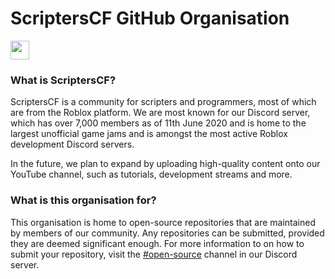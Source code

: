 # ScriptersCF GitHub Organisation
<a href="https://discordapp.com/invite/N9GRpSC"><img src="https://img.shields.io/discord/306153640023031820.svg?logo=discord&style=for-the-badge" height="30"></a>

### What is ScriptersCF?
ScriptersCF is a community for scripters and programmers, most of which are from the Roblox platform. We are most known for our Discord server, which has over 7,000 members as of 11th June 2020 and is home to the largest unofficial game jams and is amongst the most active Roblox development Discord servers.

In the future, we plan to expand by uploading high-quality content onto our YouTube channel, such as tutorials, development streams and more.

### What is this organisation for?
This organisation is home to open-source repositories that are maintained by members of our community. Any repositories can be submitted, provided they are deemed significant enough. For more information to on how to submit your repository, visit the [#open-source](https://discord.gg/qVdBvKz) channel in our Discord server.
